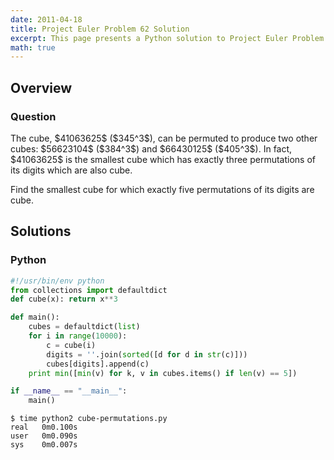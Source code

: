 ```yaml
---
date: 2011-04-18
title: Project Euler Problem 62 Solution
excerpt: This page presents a Python solution to Project Euler Problem 62.
math: true
---
```



## Overview


### Question

<p>
The cube, $41063625$ ($345^3$), can be permuted to produce two other cubes: $56623104$ ($384^3$) and $66430125$ ($405^3$). 
In fact, $41063625$ is the smallest cube which has exactly three permutations of its digits which are also cube.
</p>

<p>
Find the smallest cube for which exactly five permutations of its digits are cube.
</p>






## Solutions

### Python

```python
#!/usr/bin/env python
from collections import defaultdict
def cube(x): return x**3

def main():
    cubes = defaultdict(list)
    for i in range(10000):
        c = cube(i)
        digits = ''.join(sorted([d for d in str(c)]))
        cubes[digits].append(c)
    print min([min(v) for k, v in cubes.items() if len(v) == 5])

if __name__ == "__main__":
    main()
```


```
$ time python2 cube-permutations.py
real   0m0.100s
user   0m0.090s
sys    0m0.007s
```


